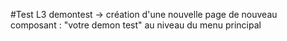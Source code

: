 #Test L3 demontest -> création d'une nouvelle page de nouveau composant : "votre demon test" au niveau du menu principal
